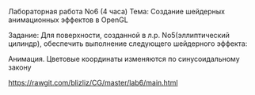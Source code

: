 Лабораторная работа No6 (4 часа) Тема: Создание шейдерных анимационных эффектов в OpenGL

Задание: Для поверхности, созданной в л.р. No5(эллиптический цилиндр), обеспечить выполнение следующего шейдерного эффекта:

Анимация. Цветовые координаты изменяются по синусоидальному закону

https://rawgit.com/blizliz/CG/master/lab6/main.html
